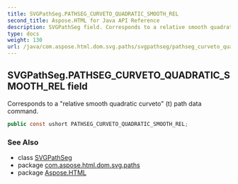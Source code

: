 ```yaml
---
title: SVGPathSeg.PATHSEG_CURVETO_QUADRATIC_SMOOTH_REL
second_title: Aspose.HTML for Java API Reference
description: SVGPathSeg field. Corresponds to a relative smooth quadratic curveto t path data command
type: docs
weight: 130
url: /java/com.aspose.html.dom.svg.paths/svgpathseg/pathseg_curveto_quadratic_smooth_rel/
---
```

## SVGPathSeg.PATHSEG_CURVETO_QUADRATIC_SMOOTH_REL field

Corresponds to a "relative smooth quadratic curveto" (t) path data command.

```java
public const ushort PATHSEG_CURVETO_QUADRATIC_SMOOTH_REL;
```

### See Also

* class [SVGPathSeg](../)
* package [com.aspose.html.dom.svg.paths](../../svgpathseg/)
* package [Aspose.HTML](../../../)
